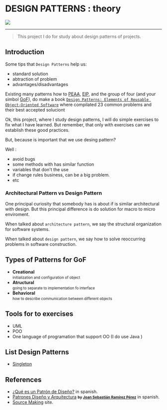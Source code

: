 # DESIGN PATTERNS : theory
![](https://img.shields.io/badge/Author-Alejandro_Fuentes_|_fuentesra@hotmail.com-informational?style=flat&logoColor=white&color=4a4c4d)

---

> This project I do for study about design patterns of projects.

## Introduction
Some tips that `Design Patterns` help us:

* standard solution
* abtraction of problem
* advantages/disadvantages

Existing many patterns how to [PEAA][link-PEAA-wkp], [EIP][link-EIP-wkp], and the group of four (and your simbol [GoF][link-GoF-wkp]), do make a book [`Design Patterns: Elements of Reusable Object-Oriented Software`][link-GoF-amzn] where compilated 23 common problems and their best accepted soluciont

Ok, this project, where I study design patterns, I will do simple exercises to fix what I have learned. But remember, that only with exercises can we establish these good practices.

But, because is important that we use desing pattern?

Well :
* avoid bugs
* some methods with has similar function
* variables that don't the use
* if change rules business, can be a big problem.
* etc

### **Architectural Pattern vs Design Pattern**

One principal curiosity that somebody has is about if is similar  architectural with design. But this principal difference is do solution for macro to micro enviroment.

When talked about `architecture pattern`, we say the structural organization for software systems.

When talked about `design pattern`, we say how to solve reoccurring problems in software construction.

## Types of Patterns for GoF

* **Creational**<br/>
    <small>initialization and configuration of object</small>
* **Atructural**<br/>
    <small>going to separate to implementation fo interface</small>
* **Behavioral**<br/>
    <small>how to describe communication between different objects</small>


## Tools for to exercises

* UML
* POO
* One language of programation that support OO (I do use Java
)

## List Design Patterns

* [Singleton](./README-singleton.md)

## References
* [¿Qué es un Patrón de Diseño?][link-msdn-bb972240-es] in spanish.
* [Patrones Diseño y Arquitectura][link-patrones-disenio-es] <small>**by [Joan Sebastián Ramírez Pérez][about-SebastianRamrez]**</small> in spanish.
* [Source Making][link-sourcemaking-dp] site.


<!-- links and miscelaneas -->
[link-sourcemaking-dp]: https://sourcemaking.com/design_patterns

[link-msdn-bb972240-es]: https://docs.microsoft.com/es-es/previous-versions/bb972240(v=msdn.10)?redirectedfrom=MSDN
[link-patrones-disenio-es]: https://es.slideshare.net/SebastianRamrez2/patrones-diseo-1

[link-GoF-wkp]: http://wiki.c2.com/?GangOfFour
[link-GoF-amzn]: https://www.amazon.com.br/Design-Patterns-Elements-Reusable-Object-Oriented/dp/0201633612

[link-PEAA-wkp]: https://wiki.c2.com/?PatternsOfEnterpriseApplicationArchitecture
[link-EIP-wkp]: https://en.wikipedia.org/wiki/Enterprise_Integration_Patterns
[link-Architectural-pattern-wkp]: https://en.wikipedia.org/wiki/Architectural_pattern
[link-Design-pattern-wkp]: https://en.wikipedia.org/wiki/Design_pattern

[about-SebastianRamrez]: https://es.slideshare.net/SebastianRamrez2?utm_campaign=profiletracking&utm_medium=sssite&utm_source=ssslideview